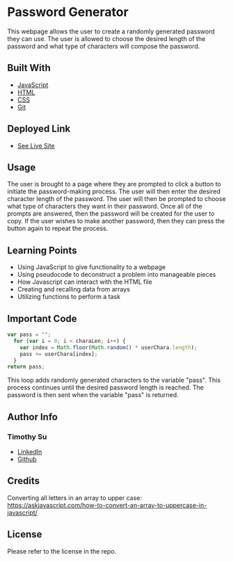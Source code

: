 # Password Generator
This webpage allows the user to create a randomly generated password they can use. The user is allowed to choose the desired length of the password and what type of characters will compose the password.

## Built With
* [JavaScript](https://developer.mozilla.org/en-US/docs/Web/JavaScript)
* [HTML](https://developer.mozilla.org/en-US/docs/Web/HTML)
* [CSS](https://developer.mozilla.org/en-US/docs/Web/CSS)
* [Git](https://git-scm.com/)
## Deployed Link

* [See Live Site](https://timothysu1.github.io/password-generator/)

## Usage
The user is brought to a page where they are prompted to click a button to initiate the password-making process. The user will then enter the desired character length of the password. The user will then be prompted to choose what type of characters they want in their password. Once all of the prompts are answered, then the password will be created for the user to copy. If the user wishes to make another password, then they can press the button again to repeat the process.

## Learning Points 
* Using JavaScript to give functionality to a webpage
* Using pseudocode to deconstruct a problem into manageable pieces
* How Javascript can interact with the HTML file
* Creating and recalling data from arrays
* Utilizing functions to perform a task

## Important Code

```js
var pass = "";
  for (var i = 0; i < charaLen; i++) {
    var index = Math.floor(Math.random() * userChara.length);
    pass += userChara[index];
  }
return pass;
```

This loop adds randomly generated characters to the variable "pass". This process continues until the desired password length is reached. The password is then sent when the variable "pass" is returned.

## Author Info

### Timothy Su

* [LinkedIn](https://www.linkedin.com/in/timothysu1/)
* [Github](https://github.com/timothysu1)


## Credits
Converting all letters in an array to upper case: https://askjavascript.com/how-to-convert-an-array-to-uppercase-in-javascript/

## License

Please refer to the license in the repo. 
